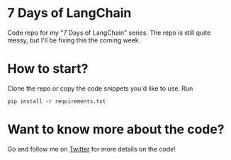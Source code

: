 # 7 Days of LangChain
 Code repo for my "7 Days of LangChain" series. The repo is still quite messy, but I'll be fixing this the coming week.

# How to start?
Clone the repo or copy the code snippets you'd like to use.
Run 

<code>pip install -r requirements.txt</code>

# Want to know more about the code?

Go and follow me on [Twitter](https://twitter.com/JorisTechTalk) for more details on the code!